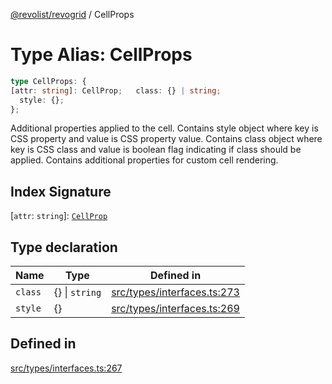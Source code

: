 [@revolist/revogrid](README.md) / CellProps

# Type Alias: CellProps

```ts
type CellProps: {
[attr: string]: CellProp;   class: {} | string;
  style: {};
};
```

Additional properties applied to the cell.
Contains style object where key is CSS property and value is CSS property value.
Contains class object where key is CSS class and value is boolean flag indicating if class should be applied.
Contains additional properties for custom cell rendering.

## Index Signature

 \[`attr`: `string`\]: [`CellProp`](TypeAlias.CellProp.md)

## Type declaration

| Name | Type | Defined in |
| ------ | ------ | ------ |
| `class` | \{\} \| `string` | [src/types/interfaces.ts:273](https://github.com/revolist/revogrid/blob/b237f8e2bf171382439be1d1cad91b20987b8302/src/types/interfaces.ts#L273) |
| `style` | \{\} | [src/types/interfaces.ts:269](https://github.com/revolist/revogrid/blob/b237f8e2bf171382439be1d1cad91b20987b8302/src/types/interfaces.ts#L269) |

## Defined in

[src/types/interfaces.ts:267](https://github.com/revolist/revogrid/blob/b237f8e2bf171382439be1d1cad91b20987b8302/src/types/interfaces.ts#L267)
